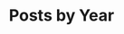 ---
title: "Posts by Year"
permalink: /year-archive/
layout: posts
excerpt: "Blog entries sorted by **years**."
header:
  overlay_image: /assets/images/title.jpg
  overlay_filter: 0.2
  caption: "Photo credit: [**Stefano Kals**](https://www.stefanokals.ch)"
---